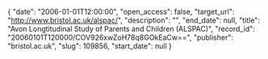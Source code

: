 {
  "date": "2006-01-01T12:00:00", 
  "open_access": false, 
  "target_url": "http://www.bristol.ac.uk/alspac/", 
  "description": "", 
  "end_date": null, 
  "title": "Avon Longtitudinal Study of Parents and Children (ALSPAC)", 
  "record_id": "20060101T120000/COV926xwZoH78q8GOkEaCw==", 
  "publisher": "bristol.ac.uk", 
  "slug": 109856, 
  "start_date": null
}

